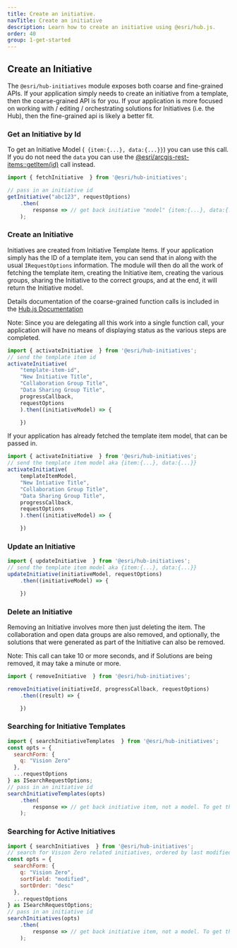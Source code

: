 ```yaml
---
title: Create an initiative.
navTitle: Create an initiative
description: Learn how to create an initiative using @esri/hub.js.
order: 40
group: 1-get-started
---
```


## Create an Initiative

The `@esri/hub-initiatives` module exposes both coarse and fine-grained APIs. If your application simply needs to create an initiative from a template, then the coarse-grained API is for you. If your application is more focused on working with / editing / orchestrating solutions for Initiatives (i.e. the Hub), then the fine-grained api is likely a better fit.

### Get an Initiative by Id
To get an Initiative Model (` {item:{...}, data:{...}}`) you can use this call. If you do not need the `data` you can use the [@esri/arcgis-rest-items::getItem(id)](https://esri.github.io/arcgis-rest-js/api/items/getItem/) call instead.

```js
import { fetchInitiative  } from '@esri/hub-initiatives';

// pass in an initiative id
getInitiative("abc123", requestOptions)
    .then(
        response => // get back initiative "model" {item:{...}, data:{...}}
    );
```

### Create an Initiative
Initiatives are created from Initiative Template Items. If your application simply has the ID of a template item, you can send that in along with the usual `IRequestOptions` information. The module will then do all the work of fetching the template item, creating the Initiative item, creating the various groups, sharing the Initiative to the correct groups, and at the end, it will return the Initiative model.

Details documentation of the coarse-grained function calls is included in the [Hub.js Documentation](https://esri.github.io/hub.js)

Note: Since you are delegating all this work into a single function call, your application will have no means of displaying status as the various steps are completed.

```js
import { activateInitiative  } from '@esri/hub-initiatives';
// send the template item id
activateInitiative(
    "template-item-id",
    "New Initiative Title",
    "Collaboration Group Title",
    "Data Sharing Group Title",
    progressCallback,
    requestOptions
    ).then((initiativeModel) => {

    })
```

If your application has already fetched the template item model, that can be passed in.
```js
import { activateInitiative  } from '@esri/hub-initiatives';
// send the template item model aka {item:{...}, data:{...}}
activateInitiative(
    templateItemModel,
    "New Intiative Title",
    "Collaboration Group Title",
    "Data Sharing Group Title",
    progressCallback,
    requestOptions
    ).then((initiativeModel) => {

    })
```

### Update an Initiative

```js
import { updateInitiative  } from '@esri/hub-initiatives';
// send the template item model aka {item:{...}, data:{...}}
updateInitiative(initiativeModel, requestOptions)
    .then((initiativeModel) => {

    })
```

### Delete an Initiative
Removing an Initiative involves more then just deleting the item. The collaboration and open data groups are also removed, and optionally, the solutions that were generated as part of the Initiative can also be removed.

Note: This call can take 10 or more seconds, and if Solutions are being removed, it may take a minute or more.

```js
import { removeInitiative  } from '@esri/hub-initiatives';

removeInitiative(initiativeId, progressCallback, requestOptions)
    .then((result) => {

    })
```


### Searching for Initiative Templates

```js
import { searchInitiativeTemplates  } from '@esri/hub-initiatives';
const opts = {
  searchForm: {
    q: "Vision Zero"
  },
  ...requestOptions
} as ISearchRequestOptions;
// pass in an initiative id
searchInitiativeTemplates(opts)
    .then(
        response => // get back initiative item, not a model. To get the full model ({item:{...}, data:{...}}) use fetchInitiative
    );
```

### Searching for Active Initiatives
```js
import { searchInitiatives  } from '@esri/hub-initiatives';
// search for Vision Zero related initiatives, ordered by last modified date
const opts = {
  searchForm: {
    q: "Vision Zero",
    sortField: "modified",
    sortOrder: "desc"
  },
  ...requestOptions
} as ISearchRequestOptions;
// pass in an initiative id
searchInitiatives(opts)
    .then(
        response => // get back initiative item, not a model. To get the full model ({item:{...}, data:{...}}) use fetchInitiative
    );
```